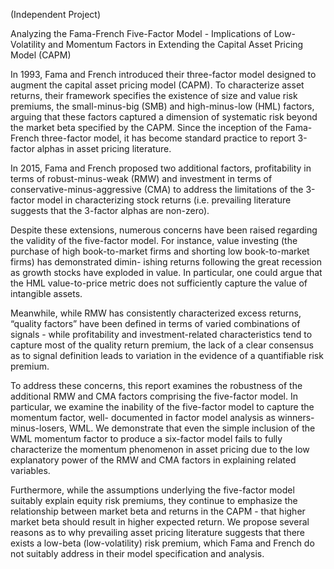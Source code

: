 (Independent Project)

Analyzing the Fama-French Five-Factor Model - Implications of Low-Volatility and Momentum Factors in Extending the Capital Asset Pricing Model (CAPM)

In 1993, Fama and French introduced their three-factor model designed to augment the capital asset pricing model (CAPM). To characterize asset returns, their framework specifies the existence of size and value risk premiums, the small-minus-big (SMB) and high-minus-low (HML) factors, arguing that these factors captured a dimension of systematic risk beyond the market beta specified by the CAPM. Since the inception of the Fama-French three-factor model, it has become standard practice to report 3-factor alphas in asset pricing literature.

In 2015, Fama and French proposed two additional factors, profitability in terms of robust-minus-weak (RMW) and investment in terms of conservative-minus-aggressive (CMA) to address the limitations of the 3-factor model in characterizing stock returns (i.e. prevailing literature suggests that the 3-factor alphas are non-zero).

Despite these extensions, numerous concerns have been raised regarding the validity of the five-factor model. For instance, value investing (the purchase of high book-to-market firms and shorting low book-to-market firms) has demonstrated dimin- ishing returns following the great recession as growth stocks have exploded in value. In particular, one could argue that the HML value-to-price metric does not sufficiently capture the value of intangible assets.

Meanwhile, while RMW has consistently characterized excess returns, “quality factors” have been defined in terms of varied combinations of signals - while profitability and investment-related characteristics tend to capture most of the quality return premium, the lack of a clear consensus as to signal definition leads to variation in the evidence of a quantifiable risk premium.

To address these concerns, this report examines the robustness of the additional RMW and CMA factors comprising the five-factor model. In particular, we examine the inability of the five-factor model to capture the momentum factor, well- documented in factor model analysis as winners-minus-losers, WML. We demonstrate that even the simple inclusion of the WML momentum factor to produce a six-factor model fails to fully characterize the momentum phenomenon in asset pricing due to the low explanatory power of the RMW and CMA factors in explaining related variables.

Furthermore, while the assumptions underlying the five-factor model suitably explain equity risk premiums, they continue to emphasize the relationship between market beta and returns in the CAPM - that higher market beta should result in higher expected return. We propose several reasons as to why prevailing asset pricing literature suggests that there exists a low-beta (low-volatility) risk premium, which Fama and French do not suitably address in their model specification and analysis.

